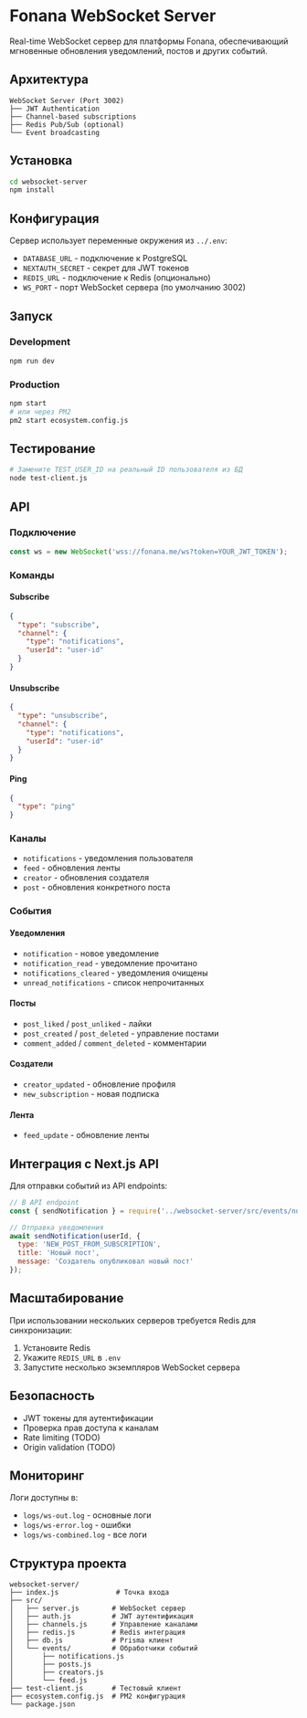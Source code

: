 # Fonana WebSocket Server

Real-time WebSocket сервер для платформы Fonana, обеспечивающий мгновенные обновления уведомлений, постов и других событий.

## Архитектура

```
WebSocket Server (Port 3002)
├── JWT Authentication
├── Channel-based subscriptions
├── Redis Pub/Sub (optional)
└── Event broadcasting
```

## Установка

```bash
cd websocket-server
npm install
```

## Конфигурация

Сервер использует переменные окружения из `../.env`:

- `DATABASE_URL` - подключение к PostgreSQL
- `NEXTAUTH_SECRET` - секрет для JWT токенов
- `REDIS_URL` - подключение к Redis (опционально)
- `WS_PORT` - порт WebSocket сервера (по умолчанию 3002)

## Запуск

### Development
```bash
npm run dev
```

### Production
```bash
npm start
# или через PM2
pm2 start ecosystem.config.js
```

## Тестирование

```bash
# Замените TEST_USER_ID на реальный ID пользователя из БД
node test-client.js
```

## API

### Подключение

```javascript
const ws = new WebSocket('wss://fonana.me/ws?token=YOUR_JWT_TOKEN');
```

### Команды

#### Subscribe
```json
{
  "type": "subscribe",
  "channel": {
    "type": "notifications",
    "userId": "user-id"
  }
}
```

#### Unsubscribe
```json
{
  "type": "unsubscribe",
  "channel": {
    "type": "notifications",
    "userId": "user-id"
  }
}
```

#### Ping
```json
{
  "type": "ping"
}
```

### Каналы

- `notifications` - уведомления пользователя
- `feed` - обновления ленты
- `creator` - обновления создателя
- `post` - обновления конкретного поста

### События

#### Уведомления
- `notification` - новое уведомление
- `notification_read` - уведомление прочитано
- `notifications_cleared` - уведомления очищены
- `unread_notifications` - список непрочитанных

#### Посты
- `post_liked` / `post_unliked` - лайки
- `post_created` / `post_deleted` - управление постами
- `comment_added` / `comment_deleted` - комментарии

#### Создатели
- `creator_updated` - обновление профиля
- `new_subscription` - новая подписка

#### Лента
- `feed_update` - обновление ленты

## Интеграция с Next.js API

Для отправки событий из API endpoints:

```javascript
// В API endpoint
const { sendNotification } = require('../websocket-server/src/events/notifications');

// Отправка уведомления
await sendNotification(userId, {
  type: 'NEW_POST_FROM_SUBSCRIPTION',
  title: 'Новый пост',
  message: 'Создатель опубликовал новый пост'
});
```

## Масштабирование

При использовании нескольких серверов требуется Redis для синхронизации:

1. Установите Redis
2. Укажите `REDIS_URL` в `.env`
3. Запустите несколько экземпляров WebSocket сервера

## Безопасность

- JWT токены для аутентификации
- Проверка прав доступа к каналам
- Rate limiting (TODO)
- Origin validation (TODO)

## Мониторинг

Логи доступны в:
- `logs/ws-out.log` - основные логи
- `logs/ws-error.log` - ошибки
- `logs/ws-combined.log` - все логи

## Структура проекта

```
websocket-server/
├── index.js              # Точка входа
├── src/
│   ├── server.js        # WebSocket сервер
│   ├── auth.js          # JWT аутентификация
│   ├── channels.js      # Управление каналами
│   ├── redis.js         # Redis интеграция
│   ├── db.js            # Prisma клиент
│   └── events/          # Обработчики событий
│       ├── notifications.js
│       ├── posts.js
│       ├── creators.js
│       └── feed.js
├── test-client.js       # Тестовый клиент
├── ecosystem.config.js  # PM2 конфигурация
└── package.json
``` 
